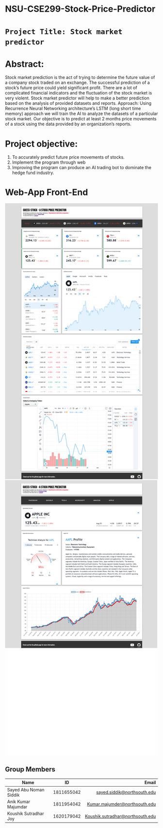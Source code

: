 # NSU-CSE299-Stock-Price-Predictor
# `Project Title: Stock market predictor`

# Abstract: 
Stock market prediction is the act of trying to determine the future value of a company stock traded on an exchange. The successful prediction of a stock’s future price could yield significant profit. There are a lot of complicated financial indicators and the fluctuation of the stock market is very violent. Stock market predictor will help to make a better prediction based on the analysis of provided datasets and reports. 
Approach: Using Recurrence Neural Networking architecture’s LSTM (long short time memory) approach we will train the AI to analyze the datasets of a particular stock market. Our objective is to predict at least 2 months price movements of a stock using the data provided by an organization’s reports. 

# Project objective: 
1.	To accurately predict future price movements of stocks.
2.	Implement the program through web
3.	Improving the program can produce an AI trading bot to dominate the hedge fund industry.

# Web-App Front-End
<img src="modes_and_tickers/guess-stock-home.png">
<img src="modes_and_tickers/guess-stock-predict.png">

## Group Members

| Name             | ID            | Email  |
| -------------    |:-------------:| -----:|
| Sayed Abu Noman Siddik  | 1811655042 | sayed.siddik@northsouth.edu |
| Anik Kumar Majumdar| 1811954042    | Kumar.majumder@northsouth.edu |
| Koushik Sutradhar Joy | 1620179042    |   Koushik.sutradhar@northsouth.edu |

